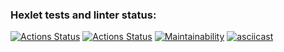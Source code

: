 ### Hexlet tests and linter status:
[![Actions Status](https://github.com/SergeiMed/java-project-lvl2/workflows/hexlet-check/badge.svg)](https://github.com/SergeiMed/java-project-lvl2/actions)
[![Actions Status](https://github.com/SergeiMed/java-project-lvl2/workflows/github-actions/badge.svg)](https://github.com/SergeiMed/java-project-lvl2/actions)
[![Maintainability](https://api.codeclimate.com/v1/badges/b46615d8109ff2d6d84c/maintainability)](https://codeclimate.com/github/SergeiMed/java-project-lvl2/maintainability)
[![asciicast](https://asciinema.org/a/UFHKLCGnmbupLs2XErQGcbqlu.svg)](https://asciinema.org/a/UFHKLCGnmbupLs2XErQGcbqlu)
